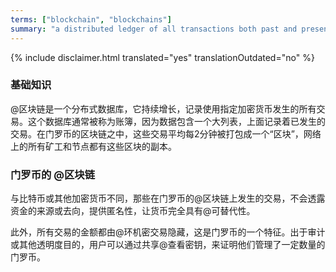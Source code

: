 ```yaml
---
terms: ["blockchain", "blockchains"]
summary: "a distributed ledger of all transactions both past and present, without revealing who the funds came from or went to"
---
```


{% include disclaimer.html translated="yes" translationOutdated="no" %}
### 基础知识

@区块链是一个分布式数据库，它持续增长，记录使用指定加密货币发生的所有交易。这个数据库通常被称为账簿，因为数据包含一个大列表，上面记录着已发生的交易。在门罗币的区块链之中，这些交易平均每2分钟被打包成一个“区块”，网络上的所有矿工和节点都有这些区块的副本。

### 门罗币的 @区块链

与比特币或其他加密货币不同，那些在门罗币的@区块链上发生的交易，不会透露资金的来源或去向，提供匿名性，让货币完全具有@可替代性。

此外，所有交易的金额都由@环机密交易隐藏，这是门罗币的一个特征。出于审计或其他透明度目的，用户可以通过共享@查看密钥，来证明他们管理了一定数量的门罗币。
